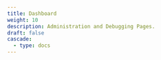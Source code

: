 ```yaml
---
title: Dashboard
weight: 10
description: Administration and Debugging Pages.
draft: false
cascade:
  - type: docs
---
```






